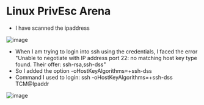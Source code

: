 # Linux PrivEsc Arena

* I have scanned the ipaddress

![image](https://user-images.githubusercontent.com/54020728/233780755-9f64c470-3b03-40b3-b0ea-9a3e872c77bb.png)

* When I am trying to login into ssh using the credentials, I faced the error "Unable to negotiate with IP address port 22: no matching host key type found. Their offer: ssh-rsa,ssh-dss"
* So I added the option -oHostKeyAlgorithms=+ssh-dss
* Command I used to login: ssh -oHostKeyAlgorithms=+ssh-dss TCM@Ipaddr
 
 ![image](https://user-images.githubusercontent.com/54020728/233780764-11e2808a-26ac-4308-af47-306492ca15b5.png)
